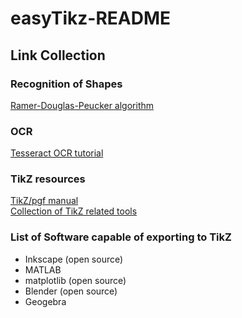 # easyTikz-README
## Link Collection
### Recognition of Shapes
[Ramer-Douglas-Peucker algorithm](https://de.wikipedia.org/wiki/Douglas-Peucker-Algorithmus "for contour approximation")

### OCR
[Tesseract OCR tutorial](https://medium.freecodecamp.org/getting-started-with-tesseract-part-i-2a6a6b1cf75e)

### TikZ resources
[TikZ/pgf manual](http://ftp.uni-erlangen.de/ctan/graphics/pgf/base/doc/pgfmanual.pdf)  
[Collection of TikZ related tools](http://tikz.de/tools/)

### List of Software capable of exporting to TikZ
* Inkscape (open source)
* MATLAB
* matplotlib (open source)
* Blender (open source)
* Geogebra